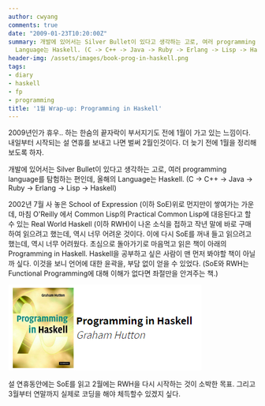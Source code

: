 ```yaml
---
author: cwyang
comments: true
date: "2009-01-23T10:20:00Z"
summary: 개발에 있어서는 Silver Bullet이 있다고 생각하는 고로, 여러 programming language를 탐험하는 편인데, 올해의
  Language는 Haskell. (C -> C++ -> Java -> Ruby -> Erlang -> Lisp -> Haskell)
header-img: /assets/images/book-prog-in-haskell.png
tags:
- diary
- haskell
- fp
- programming
title: '1월 Wrap-up: Programming in Haskell'
---
```

2009년인가 휴우.. 하는 한숨의 끝자락이 부서지기도 전에 1월이 가고 있는 느낌이다. 내일부터 시작되는 설 연휴를 보내고 나면 벌써 2월인것이다.
더 늦기 전에 1월을 정리해보도록 하자.

개발에 있어서는 Silver Bullet이 있다고 생각하는 고로, 여러 programming language를 탐험하는 편인데,
올해의 Language는 Haskell. (C -> C++ -> Java -> Ruby -> Erlang -> Lisp -> Haskell)

2002년 7월 사 놓은 School of Expression (이하 SoE)위로 먼지만이 쌓여가는 가운데,
마침 O'Reilly 에서 Common Lisp의 Practical Common Lisp에 대응된다고 할 수 있는 Real World Haskell (이하 RWH)이 나온 소식을 접하고
작년 말에 바로 구매하여 읽으려고 했는데, 역시 너무 어려운 것이다.
이에 다시 SoE를 꺼내 들고 읽으려고 했는데, 역시 너무 어려웠다.
초심으로 돌아가기로 마음먹고 읽은 책이 아래의 Programming in Haskell. Haskell을 공부하고 싶은 사람이 맨 먼저 봐야할 책이 아닐까 싶다.
이것을 보니 언어에 대한 윤곽을, 부담 없이 얻을 수 있었다. (SoE와 RWH는 Functional Programming에 대해 이해가 없다면 좌절만을 안겨주는 책.)

[![Programming in Haskell, Graham Hutton](/assets/images/book-prog-in-haskell.png)](http://www.amazon.com/exec/obidos/ASIN/0521692695/ref=nosim/deliciousmons-20)

설 연휴동안에는 SoE를 읽고 2월에는 RWH을 다시 시작하는 것이 소박한 목표. 그리고 3월부터 연말까지 실제로 코딩을 해야 체득할수 있겠지 싶다.

